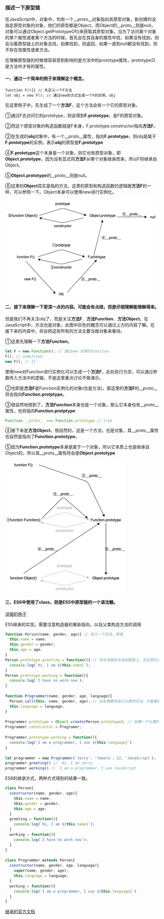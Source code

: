 ### 描述一下原型链

在JavaScript中，对象中，均有一个\_\_proto\_\_对象指向其原型对象，新创建的没指定原型对象的对象，他们的原型都是Object，而Object的\_\_proto\_\_则是null，对象可以通过Object.getPrototypeOf()来获取其原型对象。当为了访问某个对象的某个属性或者某个方法的时候，首先会在其自身的属性中找，如果没有找到，则会沿着原型链上的对象去找，如果找到，则返回，如果一直到null都没有找到，则不存在改属性或者方法。

在理解原型链的时候很容易受到影响的是方法中的prototype属性，prototype只是方法中才有的属性。



#### 一、通过一个简单的例子来理解这个概念。

```
function F(){} // 先定义一个F方法
let obj = new F(); // 通过new的方式生成一个F的实例，obj
```

在这里例子中，先生成了一个**方法F**，这个方法会有一个它的原型对象。

①通过F去访问它的prototype，则会得到**F.prototype**，是F的原型对象。

②而这个原型对象的构造函数就是F本身，F.prototype.constructor指向**方法F**。

③在生成的**obj**对象中，有一个\_\_proto\_\_属性，指向**F.prototype**，则obj是属于**F.prototype**的实例。表示**obj**的原型是**F.prototype**

④**F.prototype**这个本身是一个对象，则它也有原型对象，即**Object.prototype**，因为没有显式将**方法F**从哪个对象继承而来，所以F将继承自Object。

⑤**Object.prototype**的\_\_proto\_\_则是null。

⑥这里的**Object**其实是指的方法，这里的原型和构造函数的逻辑跟**方法F**的一样，可以参照一下。Object本身可以使用new进行实例化。

![原型链](./assets/原型链/1.png)

#### 二、接下来理解一下更深一点的内容。可能会有点绕，但是仔细理解能理解得来。

但是我们不再关注obj了，而是关注**方法F**、**方法Function**、**方法Object**。在JavaScript中，方法也是对象，此图中灰色的概念可以通过上方的内容了解。在接下来的内容中，将会把这些所有的方法主要当做对象来看待。

①这里先理解一下**方法Function**。

```javascript
let F = new Function(); // 通过new 实例化Function，
F(); // undefined
new F(); // {}
```

使用new对Function进行实例化可以生成一个**方法F**，此处执行为空，可以通过参数传入方法中的逻辑，不是这里重点讨论不做演示。

②也即是**方法F**是Function实例化的对象(也是方法)，那这里的**方法F**的\_\_proto\_\_将会指向**Function.protptype**。

③很自然地想到了，**方法Function**本身也是一个对象，那么它本身也有\_\_proto\_\_属性，也将指向**Function.protptype**

```javascript
Function.__proto__ === Function.prototype // true
```

④接下来是**方法Object**，很自然的，这是一个方法，也是对象，其\_\_proto\_\_属性也自然是指向了**Function.prototype**。

⑤因为**Function.prototype**本身是属于一个对象，所以它本质上也是继承自Object的，所以其\_\_proto\_\_属性将会是**Object.prototype**

![原型链](./assets/原型链/2.png)



#### 三、ES6中使用了class，则是ES5中原型链的一个语法糖。

[详细的例子](https://developer.mozilla.org/zh-CN/docs/Web/JavaScript/Inheritance_and_the_prototype_chain)



ES5继承的实现，需要注意构造器的重新指向，以及父类构造方法的调用

```javascript
function Person(name, gender, age){ // 定义一个方法，即类
  this.name = name;
  this.gender = gender;
  this.age = age;
}
Person.prototype.greeting = function(){ // 将方法挂在方法的原型上，在实例方法的时候会拿到这里的方法去执行
  console.log(`Hi, I am ${this.name}`);
}
Person.prototype.working = function(){
  console.log(`I have no work now`);
}

function Programmer(name, gender, age, language){
  Person.call(this, name, gender, age); // 此处需要先执行父类的方法，才能拿到父类中定义的属性
  this.language = language;
}

Programmer.prototype = Object.create(Person.prototype); // 创建一个父类的对象，让Programmer
Programmer.constructor = Programer;

Programmer.prototype.working = function(){
  console.log(`I am a programmer, I use ${this.language}`)
}

let programmer = new Programmer('Jerry', 'female', 22, 'JavaScript');
programmer.greeting() //  Hi, I am Jerry
programmer.working() //  I am a programmer, I use JavaScript
```

ES6的继承方式，两种方式得到的结果一致。

```javascript
class Person{
  constructor(name, gender, age){
    this.name = name;
    this.gender = gender;
    this.age = age;
  }
  greeting = function(){
    console.log(`Hi, I am ${this.name}`);
  }
  working = function(){
    console.log(`I have no work now`);
  }
}

class Programmer extends Person{
  constructor(name, gender, age, language){
    super(name, gender, age);
    this.language = language;
  }
  working = function(){
    console.log(`I am a programmer, I use ${this.language}`)
  }
}
```

[继承的官方文档](https://developer.mozilla.org/zh-CN/docs/Learn/JavaScript/Objects/Inheritance)
